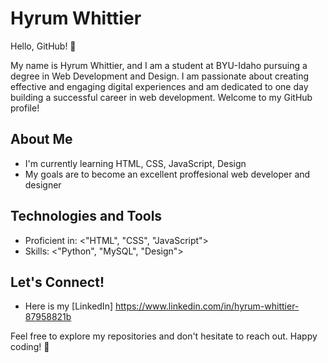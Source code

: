 # Hyrum Whittier

Hello, GitHub! 👋

My name is Hyrum Whittier, and I am a student at BYU-Idaho pursuing a degree in Web Development and Design. I am passionate about creating effective and engaging digital experiences and am dedicated to one day building a successful career in web development. Welcome to my GitHub profile!

## About Me

- I'm currently learning HTML, CSS, JavaScript, Design
- My goals are to become an excellent proffesional web developer and designer

## Technologies and Tools

- Proficient in: <"HTML", "CSS", "JavaScript">
- Skills: <"Python", "MySQL", "Design">

## Let's Connect!

- Here is my [LinkedIn] https://www.linkedin.com/in/hyrum-whittier-87958821b

Feel free to explore my repositories and don't hesitate to reach out. Happy coding! 🚀
